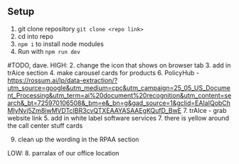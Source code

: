 ## Setup
1. git clone repository `git clone <repo link>`
2. cd into repo
3. `npm i` to install node modules
4. Run with `npm run dev`




#TODO, dave.
HIGH:
2. change the icon that shows on browser tab
3. add in trAice section
4. make carousel cards for products
   6. PolicyHub - https://rossum.ai/lp/data-extraction/?utm_source=google&utm_medium=cpc&utm_campaign=25_05_US_Document_Processing&utm_term=ai%20document%20recognition&utm_content=search&_bt=725970106508&_bm=e&_bn=g&gad_source=1&gclid=EAIaIQobChMIyNvj5Zm8iwMVDTcIBR3cvQTXEAAYASAAEgKQufD_BwE
   7. trAIce - grab website link 
5. add in white label software services
7. there is yellow around the call center stuff cards

9. clean up the wording in the RPAA section


LOW:
8. parralax of our office location

